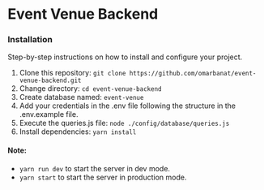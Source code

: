 # Event Venue Backend

### Installation

Step-by-step instructions on how to install and configure your project.

1. Clone this repository: `git clone https://github.com/omarbanat/event-venue-backend.git`
2. Change directory: `cd event-venue-backend`
3. Create database named: `event-venue`
4. Add your credentials in the .env file following the structure in the .env.example file.
5. Execute the queries.js file: `node ./config/database/queries.js`
6. Install dependencies: `yarn install`

#### Note:

- `yarn run dev` to start the server in dev mode.
- `yarn start` to start the server in production mode.
